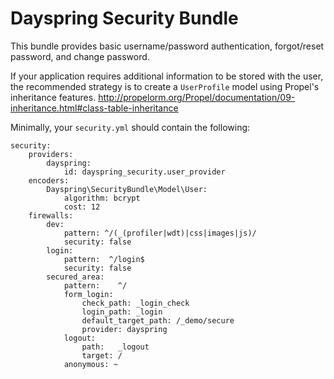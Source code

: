 # Dayspring Security Bundle

This bundle provides basic username/password authentication, forgot/reset password, and change password.

If your application requires additional information to be stored with the user, the recommended strategy is to create
a `UserProfile` model using Propel's inheritance features.
http://propelorm.org/Propel/documentation/09-inheritance.html#class-table-inheritance


Minimally, your `security.yml` should contain the following:
```
security:
    providers:
        dayspring:
            id: dayspring_security.user_provider
    encoders:
        Dayspring\SecurityBundle\Model\User:
            algorithm: bcrypt
            cost: 12
    firewalls:
        dev:
            pattern: ^/(_(profiler|wdt)|css|images|js)/
            security: false
        login:
            pattern:  ^/login$
            security: false
        secured_area:
            pattern:    ^/
            form_login:
                check_path: _login_check
                login_path: _login
                default_target_path: /_demo/secure
                provider: dayspring
            logout:
                path:   _logout
                target: /
            anonymous: ~
```